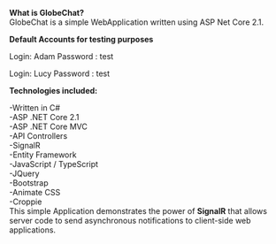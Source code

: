 **What is GlobeChat?** <br/>
GlobeChat is a simple WebApplication written using ASP Net Core 2.1.<br/>

**Default Accounts for testing purposes**

Login: Adam 
Password : test

Login: Lucy 
Password : test

**Technologies included:** <br/>

-Written in C# <br/>
-ASP .NET Core 2.1<br/>
-ASP .NET Core MVC<br/>
-API Controllers<br/>
-SignalR<br/>
-Entity Framework<br/>
-JavaScript / TypeScript<br/>
-JQuery<br/>
-Bootstrap<br/>
-Animate CSS<br/>
-Croppie<br/>
This simple Application demonstrates the power of **SignalR** that allows server code to send asynchronous notifications to client-side web applications.
